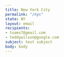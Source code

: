 ```yaml
---
title: New York City
permalink: "/nyc"
state: NY
layout: email
recipients:
- toams7@gmail.com
- teddywilson@google.com
subject: test subject
body: body
---
```

